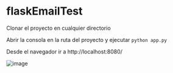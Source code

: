 # flaskEmailTest

Clonar el proyecto en cualquier directorio

Abrir la consola en la ruta del proyecto y ejecutar
` python app.py `

Desde el navegador ir a http://localhost:8080/

![image](https://user-images.githubusercontent.com/46940996/112197291-ae6e3b80-8bea-11eb-9714-4b2a45ee2ac6.png)

